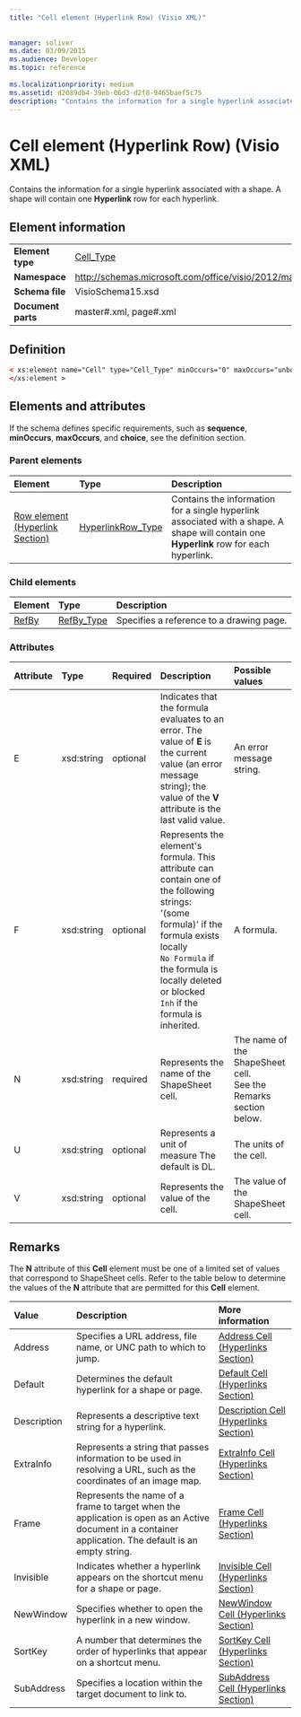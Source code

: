 ```yaml
---
title: "Cell element (Hyperlink Row) (Visio XML)"
 
 
manager: soliver
ms.date: 03/09/2015
ms.audience: Developer
ms.topic: reference
 
ms.localizationpriority: medium
ms.assetid: d2089db4-39eb-06d3-d2f8-9465baef5c75
description: "Contains the information for a single hyperlink associated with a shape. A shape will contain one Hyperlink row for each hyperlink."
---
```


# Cell element (Hyperlink Row) (Visio XML)

Contains the information for a single hyperlink associated with a shape. A shape will contain one **Hyperlink** row for each hyperlink. 
  
## Element information

|||
|:-----|:-----|
|**Element type** <br/> |[Cell_Type](cell_type-complextypevisio-xml.md) <br/> |
|**Namespace** <br/> |http://schemas.microsoft.com/office/visio/2012/main  <br/> |
|**Schema file** <br/> |VisioSchema15.xsd  <br/> |
|**Document parts** <br/> |master#.xml, page#.xml  <br/> |
   
## Definition

```XML
< xs:element name="Cell" type="Cell_Type" minOccurs="0" maxOccurs="unbounded" >
</xs:element >
```

## Elements and attributes

If the schema defines specific requirements, such as **sequence**, **minOccurs**, **maxOccurs**, and **choice**, see the definition section. 
  
### Parent elements

|**Element**|**Type**|**Description**|
|:-----|:-----|:-----|
|[Row element (Hyperlink Section)](row-element-hyperlink-sectionvisio-xml.md) <br/> |[HyperlinkRow_Type](hyperlinkrow_type-complextypevisio-xml.md) <br/> |Contains the information for a single hyperlink associated with a shape. A shape will contain one **Hyperlink** row for each hyperlink.  <br/> |
   
### Child elements

|**Element**|**Type**|**Description**|
|:-----|:-----|:-----|
|[RefBy](refby-element-cell_type-complextypevisio-xml.md) <br/> |[RefBy_Type](refby_type-complextypevisio-xml.md) <br/> |Specifies a reference to a drawing page.  <br/> |
   
### Attributes

|**Attribute**|**Type**|**Required**|**Description**|**Possible values**|
|:-----|:-----|:-----|:-----|:-----|
|E  <br/> |xsd:string  <br/> |optional  <br/> |Indicates that the formula evaluates to an error. The value of **E** is the current value (an error message string); the value of the **V** attribute is the last valid value.  <br/> |An error message string.  <br/> |
|F  <br/> |xsd:string  <br/> |optional  <br/> | Represents the element's formula. This attribute can contain one of the following strings:  <br/>  '(some formula)' if the formula exists locally  <br/>  `No Formula` if the formula is locally deleted or blocked  <br/>  `Inh` if the formula is inherited.  <br/> |A formula.  <br/> |
|N  <br/> |xsd:string  <br/> |required  <br/> |Represents the name of the ShapeSheet cell.  <br/> |The name of the ShapeSheet cell.  <br/> See the Remarks section below.  <br/> |
|U  <br/> |xsd:string  <br/> |optional  <br/> |Represents a unit of measure The default is DL.  <br/> |The units of the cell.  <br/> |
|V  <br/> |xsd:string  <br/> |optional  <br/> |Represents the value of the cell.  <br/> |The value of the ShapeSheet cell.  <br/> |
   
## Remarks

The **N** attribute of this **Cell** element must be one of a limited set of values that correspond to ShapeSheet cells. Refer to the table below to determine the values of the **N** attribute that are permitted for this **Cell** element. 
  
|**Value**|**Description**|**More information**|
|:-----|:-----|:-----|
|Address  <br/> |Specifies a URL address, file name, or UNC path to which to jump.  <br/> |[Address Cell (Hyperlinks Section)](address-cell-hyperlinks-section.md) <br/> |
|Default  <br/> |Determines the default hyperlink for a shape or page.  <br/> |[Default Cell (Hyperlinks Section)](default-cell-hyperlinks-section.md) <br/> |
|Description  <br/> |Represents a descriptive text string for a hyperlink.  <br/> |[Description Cell (Hyperlinks Section)](description-cell-hyperlinks-section.md) <br/> |
|ExtraInfo  <br/> |Represents a string that passes information to be used in resolving a URL, such as the coordinates of an image map.  <br/> |[ExtraInfo Cell (Hyperlinks Section)](extrainfo-cell-hyperlinks-section.md) <br/> |
|Frame  <br/> |Represents the name of a frame to target when the application is open as an Active document in a container application. The default is an empty string.  <br/> |[Frame Cell (Hyperlinks Section)](frame-cell-hyperlinks-section.md) <br/> |
|Invisible  <br/> |Indicates whether a hyperlink appears on the shortcut menu for a shape or page.  <br/> |[Invisible Cell (Hyperlinks Section)](invisible-cell-hyperlinks-section.md) <br/> |
|NewWindow  <br/> |Specifies whether to open the hyperlink in a new window.  <br/> |[NewWindow Cell (Hyperlinks Section)](newwindow-cell-hyperlinks-section.md) <br/> |
|SortKey  <br/> |A number that determines the order of hyperlinks that appear on a shortcut menu.  <br/> |[SortKey Cell (Hyperlinks Section)](sortkey-cell-hyperlinks-section.md) <br/> |
|SubAddress  <br/> |Specifies a location within the target document to link to.  <br/> |[SubAddress Cell (Hyperlinks Section)](subaddress-cell-hyperlinks-section.md) <br/> |
   


